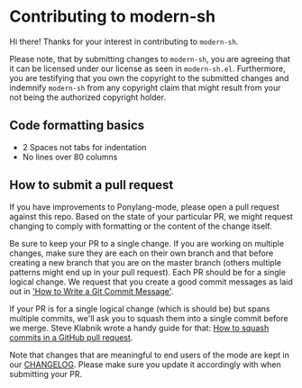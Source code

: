 # Contributing to modern-sh

Hi there! Thanks for your interest in contributing to `modern-sh`.

Please note, that by submitting changes to `modern-sh`, you are agreeing that
it can be licensed under our license as seen in `modern-sh.el`. Furthermore,
you are testifying that you own the copyright to the submitted changes and
indemnify `modern-sh` from any copyright claim that might result from your not
being the authorized copyright holder.

## Code formatting basics

* 2 Spaces not tabs for indentation
* No lines over 80 columns

## How to submit a pull request

If you have improvements to Ponylang-mode, please open a pull request against
this repo. Based on the state of your particular PR, we might request changing
to comply with formatting or the content of the change itself.

Be sure to keep your PR to a single change. If you are working on multiple
changes, make sure they are each on their own branch and that before creating a
new branch that you are on the master branch (others multiple patterns might
end up in your pull request). Each PR should be for a single logical change. We
request that you create a good commit messages as laid out in
['How to Write a Git Commit Message'](http://chris.beams.io/posts/git-commit/).

If your PR is for a single logical change (which is should be) but spans
multiple commits, we'll ask you to squash them into a single commit before we
merge. Steve Klabnik wrote a handy guide for that:
[How to squash commits in a GitHub pull request](http://blog.steveklabnik.com/posts/2012-11-08-how-to-squash-commits-in-a-github-pull-request).

Note that changes that are meaningful to end users of the mode are kept in our
[CHANGELOG](CHANGELOG.md). Please make sure you update it accordingly with when
submitting your PR.
